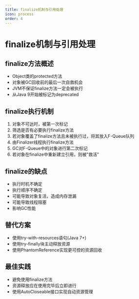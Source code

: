 ```yaml
---
title: finalize机制与引用处理
icon: process
order: 4
---
```

# finalize机制与引用处理

## finalize方法概述
- Object类的protected方法
- 对象被GC回收前的最后一次自救机会
- JVM不保证finalize方法一定会被执行
- 从Java 9开始被标记为deprecated

## finalize执行机制
1. 对象不可达时，被第一次标记
2. 筛选是否有必要执行finalize方法
3. 若对象覆盖了finalize方法且未被执行过，将其放入F-Queue队列
4. 由Finalizer线程执行finalize方法
5. GC对F-Queue中的对象进行第二次标记
6. 若对象在finalize中重新建立引用，则被"救活"

## finalize的缺点
- 执行时机不确定
- 执行顺序不确定
- 可能导致对象复活，造成内存泄漏
- 可能导致线程阻塞
- 影响GC性能

## 替代方案
- 使用try-with-resources语句(Java 7+)
- 使用try-finally块主动释放资源
- 使用PhantomReference实现更可控的资源回收

## 最佳实践
- 避免使用finalize方法
- 资源释放应在使用完毕后立即进行
- 使用AutoCloseable接口实现自动资源管理
